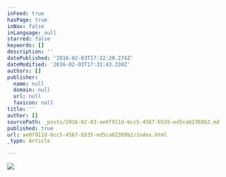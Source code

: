 ```yaml
---
inFeed: true
hasPage: true
inNav: false
inLanguage: null
starred: false
keywords: []
description: ''
datePublished: '2016-02-03T17:32:20.274Z'
dateModified: '2016-02-03T17:31:43.330Z'
authors: []
publisher:
  name: null
  domain: null
  url: null
  favicon: null
title: ''
author: []
sourcePath: _posts/2016-02-03-ae0f911d-6cc5-4567-b535-ed5ca62369b2.md
published: true
url: ae0f911d-6cc5-4567-b535-ed5ca62369b2/index.html
_type: Article

---
```

![](https://the-grid-user-content.s3-us-west-2.amazonaws.com/9ad474e7-d694-4ea6-bfc8-10f8f8896db1.png)